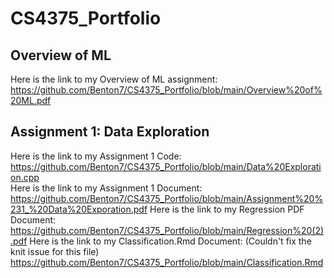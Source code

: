 # CS4375_Portfolio

## Overview of ML
Here is the link to my Overview of ML assignment:  
https://github.com/Benton7/CS4375_Portfolio/blob/main/Overview%20of%20ML.pdf

## Assignment 1: Data Exploration
Here is the link to my Assignment 1 Code:  
https://github.com/Benton7/CS4375_Portfolio/blob/main/Data%20Exploration.cpp  
Here is the link to my Assignment 1 Document:
https://github.com/Benton7/CS4375_Portfolio/blob/main/Assignment%20%231_%20Data%20Exporation.pdf
Here is the link to my Regression PDF Document: 
https://github.com/Benton7/CS4375_Portfolio/blob/main/Regression%20(2).pdf
Here is the link to my Classification.Rmd Document: (Couldn't fix the knit issue for this file) 
https://github.com/Benton7/CS4375_Portfolio/blob/main/Classification.Rmd
